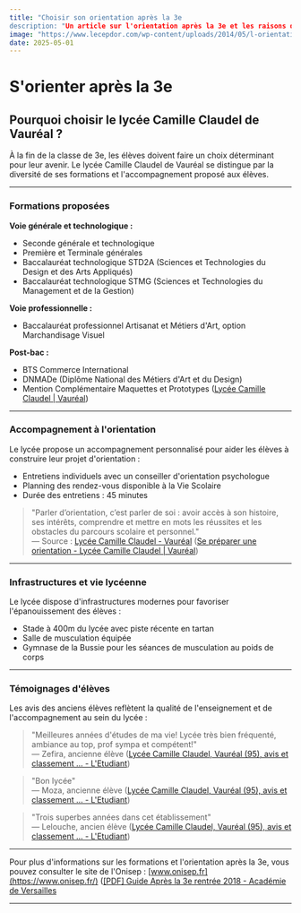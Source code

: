```yaml
---
title: "Choisir son orientation après la 3e
description: "Un article sur l'orientation après la 3e et les raisons de choisir le lycée Camille Claudel"
image: "https://www.lecepdor.com/wp-content/uploads/2014/05/l-orientation-un-vrai-casse-tete.jpg"
date: 2025-05-01
---
```


# S'orienter après la 3e
## Pourquoi choisir le lycée Camille Claudel de Vauréal ?

À la fin de la classe de 3e, les élèves doivent faire un choix déterminant pour leur avenir. Le lycée Camille Claudel de Vauréal se distingue par la diversité de ses formations et l'accompagnement proposé aux élèves.

---

### Formations proposées

**Voie générale et technologique :**

- Seconde générale et technologique
- Première et Terminale générales
- Baccalauréat technologique STD2A (Sciences et Technologies du Design et des Arts Appliqués)
- Baccalauréat technologique STMG (Sciences et Technologies du Management et de la Gestion)

**Voie professionnelle :**

- Baccalauréat professionnel Artisanat et Métiers d'Art, option Marchandisage Visuel

**Post-bac :**

- BTS Commerce International
- DNMADe (Diplôme National des Métiers d'Art et du Design)
- Mention Complémentaire Maquettes et Prototypes ([Lycée Camille Claudel | Vauréal](https://lyc-claudel-vaureal.ac-versailles.fr/?utm_source=chatgpt.com))

---

### Accompagnement à l'orientation

Le lycée propose un accompagnement personnalisé pour aider les élèves à construire leur projet d'orientation :

- Entretiens individuels avec un conseiller d'orientation psychologue
- Planning des rendez-vous disponible à la Vie Scolaire
- Durée des entretiens : 45 minutes

> "Parler d’orientation, c’est parler de soi : avoir accès à son histoire, ses intérêts, comprendre et mettre en mots les réussites et les obstacles du parcours scolaire et personnel."  
> — Source : [Lycée Camille Claudel - Vauréal](https://lyc-claudel-vaureal.ac-versailles.fr/spip.php?rubrique171=) ([Se préparer une orientation - Lycée Camille Claudel | Vauréal](https://lyc-claudel-vaureal.ac-versailles.fr/spip.php?rubrique171=&utm_source=chatgpt.com))

---

### Infrastructures et vie lycéenne

Le lycée dispose d'infrastructures modernes pour favoriser l'épanouissement des élèves :

- Stade à 400m du lycée avec piste récente en tartan
- Salle de musculation équipée
- Gymnase de la Bussie pour les séances de musculation au poids de corps

---

### Témoignages d'élèves

Les avis des anciens élèves reflètent la qualité de l'enseignement et de l'accompagnement au sein du lycée :

> "Meilleures années d'études de ma vie! Lycée très bien fréquenté, ambiance au top, prof sympa et compétent!"  
> — Zefira, ancienne élève ([Lycée Camille Claudel, Vauréal (95), avis et classement ... - L'Etudiant](https://www.letudiant.fr/lycee/annuaire-des-lycees/fiche/lycee-polyvalent-camille-claudel-lycee-des-metiers-des-arts-et-du-design-95.html?utm_source=chatgpt.com))

> "Bon lycée"  
> — Moza, ancienne élève ([Lycée Camille Claudel, Vauréal (95), avis et classement ... - L'Etudiant](https://www.letudiant.fr/lycee/annuaire-des-lycees/fiche/lycee-polyvalent-camille-claudel-lycee-des-metiers-des-arts-et-du-design-95.html?utm_source=chatgpt.com))

> "Trois superbes années dans cet établissement"  
> — Lelouche, ancien élève ([Lycée Camille Claudel, Vauréal (95), avis et classement ... - L'Etudiant](https://www.letudiant.fr/lycee/annuaire-des-lycees/fiche/lycee-polyvalent-camille-claudel-lycee-des-metiers-des-arts-et-du-design-95.html?utm_source=chatgpt.com))

---

Pour plus d'informations sur les formations et l'orientation après la 3e, vous pouvez consulter le site de l'Onisep : [www.onisep.fr](https://www.onisep.fr/) ([[PDF] Guide Après la 3e rentrée 2018 - Académie de Versailles](https://www.notre-dame-poissy.fr/college/apres-3e-rentree-2018-versailles-idf.pdf)

--- 
